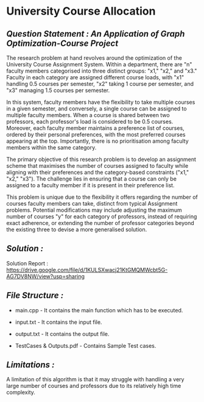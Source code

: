 # University Course Allocation

## *Question Statement : An Application of Graph Optimization-Course Project*

The research problem at hand revolves around the optimization of the University Course Assignment System. Within a department, there are "n" faculty members categorised into three distinct groups: "x1," "x2," and "x3." Faculty in each category are assigned different course loads, with "x1" handling 0.5 courses per semester, "x2" taking 1 course per semester, and "x3" managing 1.5 courses per semester.

In this system, faculty members have the flexibility to take multiple courses in a given semester, and conversely, a single course can be assigned to multiple faculty members. When a course is shared between two professors, each professor's load is considered to be 0.5 courses. Moreover, each faculty member maintains a preference list of courses, ordered by their personal preferences, with the most preferred courses appearing at the top. Importantly, there is no prioritisation among faculty members within the same category.

The primary objective of this research problem is to develop an assignment scheme that maximises the number of courses assigned to faculty while aligning with their preferences and the category-based constraints ("x1," "x2," "x3"). The challenge lies in ensuring that a course can only be assigned to a faculty member if it is present in their preference list.

This problem is unique due to the flexibility it offers regarding the number of courses faculty members can take, distinct from typical Assignment problems. Potential modifications may include adjusting the maximum number of courses "y" for each category of professors, instead of requiring exact adherence, or extending the number of professor categories beyond the existing three to devise a more generalised solution.

## *Solution :*

Solution Report : https://drive.google.com/file/d/1KULSXwacj21KtGMQMWcbt5G-AG7DV8NW/view?usp=sharing

## *File Structure :* 
- main.cpp - It contains the main function which has to be executed.

- input.txt - It contains the input file.

- output.txt - It contains the output file.

- TestCases & Outputs.pdf - Contains Sample Test cases.

## *Limitations :*

A limitation of this algorithm is that it may struggle with handling a very large number of courses and professors due to its relatively high time complexity.


